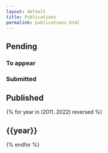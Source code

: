 ```yaml
---
layout: default
title: Publications
permalink: publications.html
---
```

## Pending

### To appear

<!-- {% bibliography --template bibtemplate --style _bibliography/alpslab.csl --query @*[year=to appear] %} -->

### Submitted

<!-- {% bibliography --template bibtemplate --style _bibliography/alpslab.csl --query @*[year=submitted] %} -->

## Published

{% for year in (2011..2022) reversed %}
<a class="subtle_link" name="{{year}}"></a>
## {{year}}

<!-- {% bibliography --template bibtemplate --style _bibliography/alpslab.csl --query @*[year={{year}}] %} -->

{% endfor %}
